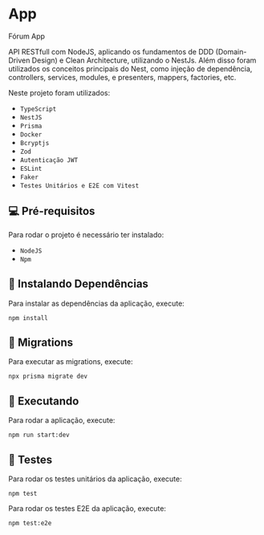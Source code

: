 # App

Fórum App

API RESTfull com NodeJS, aplicando os fundamentos de DDD (Domain-Driven Design) e Clean Architecture, utilizando o NestJs. 
Além disso foram utilizados os conceitos principais do Nest, como injeção de dependência, controllers, services, modules, e presenters, mappers, factories, etc.

Neste projeto foram utilizados:
- `TypeScript`
- `NestJS`
- `Prisma`
- `Docker`
- `Bcryptjs`
- `Zod`
- `Autenticação JWT`
- `ESLint`
- `Faker`
- `Testes Unitários e E2E com Vitest`


## 💻 Pré-requisitos

Para rodar o projeto é necessário ter instalado:

- `NodeJS`
- `Npm`


## 🚩 Instalando Dependências

Para instalar as dependências da aplicação, execute:

```
npm install
```


## 📜 Migrations

Para executar as migrations, execute:

```
npx prisma migrate dev
```

## 🚀 Executando

Para rodar a aplicação, execute:

```
npm run start:dev
```

## 🚦 Testes

Para rodar os testes unitários da aplicação, execute:

```
npm test
```

Para rodar os testes E2E da aplicação, execute:

```
npm test:e2e
```